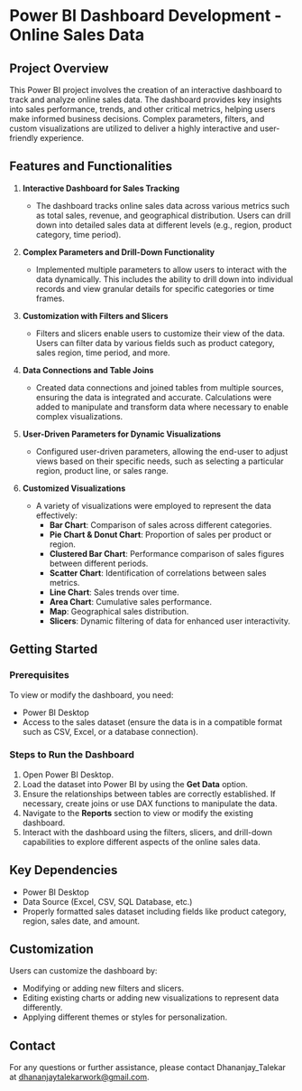 # Power BI Dashboard Development - Online Sales Data

## Project Overview
This Power BI project involves the creation of an interactive dashboard to track and analyze online sales data. The dashboard provides key insights into sales performance, trends, and other critical metrics, helping users make informed business decisions. Complex parameters, filters, and custom visualizations are utilized to deliver a highly interactive and user-friendly experience.

## Features and Functionalities

1. **Interactive Dashboard for Sales Tracking**
   - The dashboard tracks online sales data across various metrics such as total sales, revenue, and geographical distribution. Users can drill down into detailed sales data at different levels (e.g., region, product category, time period).
   
2. **Complex Parameters and Drill-Down Functionality**
   - Implemented multiple parameters to allow users to interact with the data dynamically. This includes the ability to drill down into individual records and view granular details for specific categories or time frames.

3. **Customization with Filters and Slicers**
   - Filters and slicers enable users to customize their view of the data. Users can filter data by various fields such as product category, sales region, time period, and more.

4. **Data Connections and Table Joins**
   - Created data connections and joined tables from multiple sources, ensuring the data is integrated and accurate. Calculations were added to manipulate and transform data where necessary to enable complex visualizations.

5. **User-Driven Parameters for Dynamic Visualizations**
   - Configured user-driven parameters, allowing the end-user to adjust views based on their specific needs, such as selecting a particular region, product line, or sales range.

6. **Customized Visualizations**
   - A variety of visualizations were employed to represent the data effectively:
     - **Bar Chart**: Comparison of sales across different categories.
     - **Pie Chart & Donut Chart**: Proportion of sales per product or region.
     - **Clustered Bar Chart**: Performance comparison of sales figures between different periods.
     - **Scatter Chart**: Identification of correlations between sales metrics.
     - **Line Chart**: Sales trends over time.
     - **Area Chart**: Cumulative sales performance.
     - **Map**: Geographical sales distribution.
     - **Slicers**: Dynamic filtering of data for enhanced user interactivity.

## Getting Started

### Prerequisites
To view or modify the dashboard, you need:
- Power BI Desktop
- Access to the sales dataset (ensure the data is in a compatible format such as CSV, Excel, or a database connection).

### Steps to Run the Dashboard
1. Open Power BI Desktop.
2. Load the dataset into Power BI by using the **Get Data** option.
3. Ensure the relationships between tables are correctly established. If necessary, create joins or use DAX functions to manipulate the data.
4. Navigate to the **Reports** section to view or modify the existing dashboard.
5. Interact with the dashboard using the filters, slicers, and drill-down capabilities to explore different aspects of the online sales data.

## Key Dependencies
- Power BI Desktop
- Data Source (Excel, CSV, SQL Database, etc.)
- Properly formatted sales dataset including fields like product category, region, sales date, and amount.

## Customization
Users can customize the dashboard by:
- Modifying or adding new filters and slicers.
- Editing existing charts or adding new visualizations to represent data differently.
- Applying different themes or styles for personalization.



## Contact
For any questions or further assistance, please contact Dhananjay_Talekar at dhananjaytalekarwork@gmail.com.
